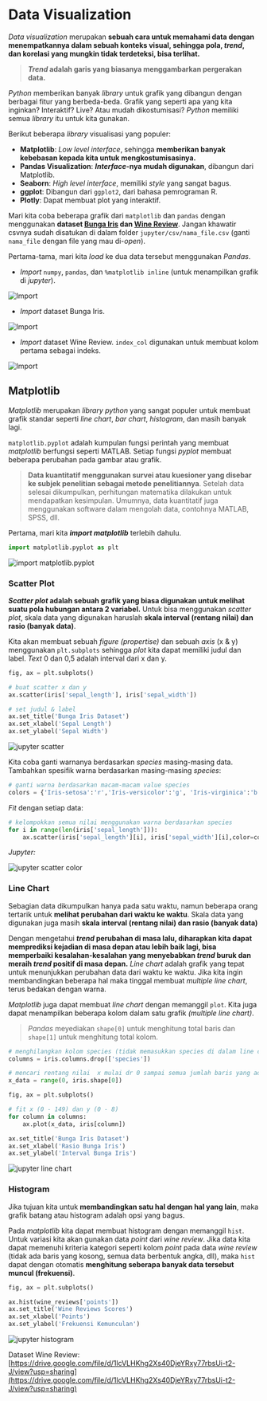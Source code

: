 # Data Visualization

*Data visualization* merupakan **sebuah cara untuk memahami data dengan menempatkannya dalam sebuah konteks visual, sehingga pola, *trend*, dan korelasi yang mungkin tidak terdeteksi, bisa terlihat.**

> ***Trend* adalah garis yang biasanya menggambarkan pergerakan data.**

*Python* memberikan banyak *library* untuk grafik yang dibangun dengan berbagai fitur yang berbeda-beda. Grafik yang seperti apa yang kita inginkan? Interaktif? Live? Atau mudah dikostumisasi? *Python* memiliki semua *library* itu untuk kita gunakan.

Berikut beberapa *library* visualisasi yang populer:

- **Matplotlib**: *Low level interface*, sehingga **memberikan banyak kebebasan kepada kita untuk mengkostumisasinya.**
- **Pandas Visualization**: ***Interface*-nya mudah digunakan**, dibangun dari Matplotlib.
- **Seaborn**: *High level interface*, memiliki *style* yang sangat bagus.
- **ggplot**: Dibangun dari `ggplot2`, dari bahasa pemrograman R.
- **Plotly**: Dapat membuat plot yang interaktif.

Mari kita coba beberapa grafik dari `matplotlib` dan `pandas` dengan menggunakan **dataset [Bunga Iris](https://www.kaggle.com/arshid/iris-flower-dataset/download) dan [Wine Review](https://www.kaggle.com/zynicide/wine-reviews)**. Jangan khawatir csvnya sudah disatukan di dalam folder `jupyter/csv/nama_file.csv` (ganti `nama_file` dengan file yang mau di-*open*).

Pertama-tama, mari kita *load* ke dua data tersebut menggunakan *Pandas*.

- *Import* `numpy`, `pandas`, dan `%matplotlib inline` (untuk menampilkan grafik di *jupyter*).

![Import](img/1/1.png)

- *Import* dataset Bunga Iris.

![Import](img/1/2.png)

- *Import* dataset Wine Review. `index_col` digunakan untuk membuat kolom pertama sebagai indeks. 

![Import](img/1/3.png)

## Matplotlib

*Matplotlib* merupakan *library python* yang sangat populer untuk membuat grafik standar seperti *line chart*, *bar chart*, *histogram*, dan masih banyak lagi.

`matplotlib.pyplot` adalah kumpulan fungsi perintah yang membuat *matplotlib* berfungsi seperti MATLAB. Setiap fungsi *pyplot* membuat beberapa perubahan pada gambar atau grafik.

> **Data kuantitatif menggunakan survei atau kuesioner yang disebar ke subjek penelitian sebagai metode penelitiannya**. Setelah data selesai dikumpulkan, perhitungan matematika dilakukan untuk mendapatkan kesimpulan. Umumnya, data kuantitatif juga menggunakan software dalam mengolah data, contohnya MATLAB, SPSS, dll.

Pertama, mari kita ***import matplotlib*** terlebih dahulu.

```py
import matplotlib.pyplot as plt
```

![import matplotlib.pyplot](img/1/4.png)

### Scatter Plot

***Scatter plot* adalah sebuah grafik yang biasa digunakan untuk melihat suatu pola hubungan antara 2 variabel.** Untuk bisa menggunakan *scatter plot*, skala data yang digunakan haruslah **skala interval (rentang nilai) dan rasio (banyak data)**.

Kita akan membuat sebuah *figure* *(propertise)* dan sebuah *axis* (x & y) menggunakan `plt.subplots` sehingga *plot* kita dapat memiliki judul dan label. *Text* 0 dan 0,5 adalah interval dari x dan y.

```py
fig, ax = plt.subplots()

# buat scatter x dan y
ax.scatter(iris['sepal_length'], iris['sepal_width'])

# set judul & label
ax.set_title('Bunga Iris Dataset')
ax.set_xlabel('Sepal Length')
ax.set_ylabel('Sepal Width')
```

![jupyter scatter](img/1/5.png)

Kita coba ganti warnanya berdasarkan *species* masing-masing data. Tambahkan spesifik warna berdasarkan masing-masing *species*:

```py
# ganti warna berdasarkan macam-macam value species
colors = {'Iris-setosa':'r','Iris-versicolor':'g', 'Iris-virginica':'b'}
```

*Fit* dengan setiap data:

```py
# kelompokkan semua nilai menggunakan warna berdasarkan species
for i in range(len(iris['sepal_length'])):
    ax.scatter(iris['sepal_length'][i], iris['sepal_width'][i],color=colors[iris['species'][i]])
```

*Jupyter:*

![jupyter scatter color](img/1/6.png)

### Line Chart

Sebagian data dikumpulkan hanya pada satu waktu, namun beberapa orang tertarik untuk **melihat perubahan dari waktu ke waktu**. Skala data yang digunakan juga masih **skala interval (rentang nilai) dan rasio (banyak data)**

Dengan mengetahui ***trend* perubahan di masa lalu, diharapkan kita dapat memprediksi kejadian di masa depan atau lebih baik lagi, bisa memperbaiki kesalahan-kesalahan yang menyebabkan *trend* buruk dan meraih *trend* positif di masa depan.** *Line chart* adalah grafik yang tepat untuk menunjukkan perubahan data dari waktu ke waktu. Jika kita ingin membandingkan beberapa hal maka tinggal membuat *multiple line chart*, terus bedakan dengan warna.

*Matplotlib* juga dapat membuat *line chart* dengan memanggil `plot`. Kita juga dapat menampilkan beberapa kolom dalam satu grafik *(multiple line chart)*.

> *Pandas* meyediakan `shape[0]` untuk menghitung total baris dan `shape[1]` untuk menghitung total kolom.

```py
# menghilangkan kolom species (tidak memasukkan species di dalam line chart)
columns = iris.columns.drop(['species'])

# mencari rentang nilai  x mulai dr 0 sampai semua jumlah baris yang ada
x_data = range(0, iris.shape[0])

fig, ax = plt.subplots()

# fit x (0 - 149) dan y (0 - 8)
for column in columns:
    ax.plot(x_data, iris[column])

ax.set_title('Bunga Iris Dataset')
ax.set_xlabel('Rasio Bunga Iris')
ax.set_ylabel('Interval Bunga Iris')
```

![jupyter line chart](img/1/7.png)

### Histogram

Jika tujuan kita untuk **membandingkan satu hal dengan hal yang lain**, maka grafik batang atau histogram adalah opsi yang bagus.

Pada *matplotlib* kita dapat membuat histogram dengan memanggil `hist`. Untuk variasi kita akan gunakan data *point* dari *wine review*. Jika data kita dapat memenuhi kriteria kategori seperti kolom *point* pada data *wine review* (tidak ada baris yang kosong, semua data berbentuk angka, dll), maka `hist` dapat dengan otomatis **menghitung seberapa banyak data tersebut muncul (frekuensi)**.

```py
fig, ax = plt.subplots()

ax.hist(wine_reviews['points'])
ax.set_title('Wine Reviews Scores')
ax.set_xlabel('Points')
ax.set_ylabel('Frekuensi Kemunculan')
```

![jupyter histogram](img/1/8.png)

Dataset Wine Review: [https://drive.google.com/file/d/1lcVLHKhg2Xs40DjeYRxy77rbsUi-t2-J/view?usp=sharing](https://drive.google.com/file/d/1lcVLHKhg2Xs40DjeYRxy77rbsUi-t2-J/view?usp=sharing)
